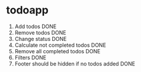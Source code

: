 # todoapp
1. Add todos DONE
2. Remove todos DONE
3. Change status  DONE
4. Calculate not completed todos DONE
5. Remove all completed todos  DONE
6. Filters DONE
7. Footer should be hidden if no todos added DONE